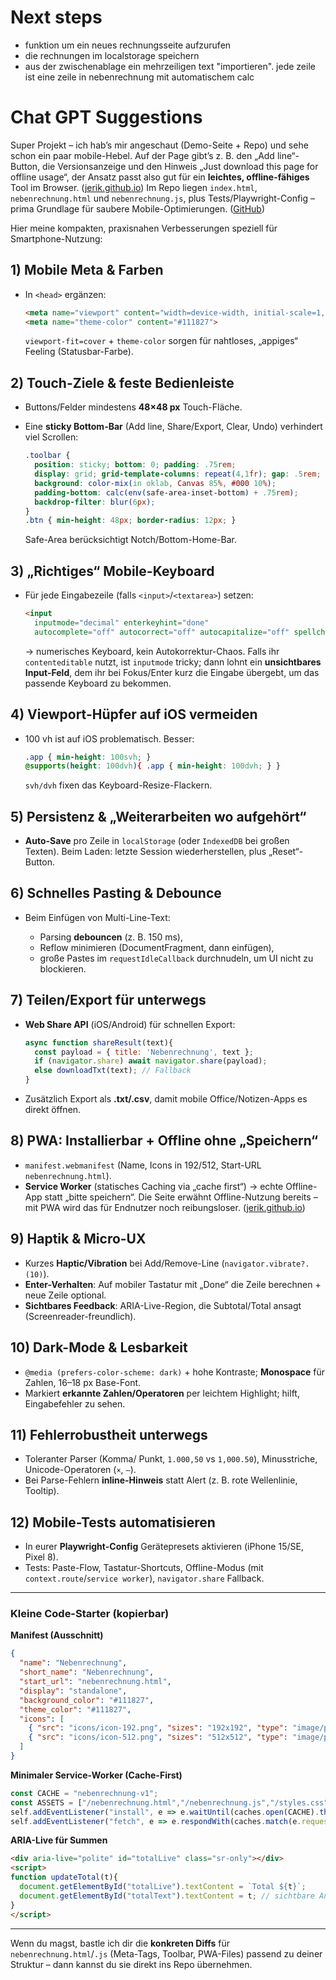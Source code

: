 # Next steps
- funktion um ein neues rechnungsseite aufzurufen
- die rechnungen im localstorage speichern
- aus der zwischenablage ein mehrzeiligen text "importieren". jede zeile ist eine zeile in nebenrechnung mit automatischem calc

# Chat GPT Suggestions
Super Projekt – ich hab’s mir angeschaut (Demo-Seite + Repo) und sehe schon ein paar mobile-Hebel. Auf der Page gibt’s z. B. den „Add line“-Button, die Versionsanzeige und den Hinweis „Just download this page for offline usage“, der Ansatz passt also gut für ein **leichtes, offline-fähiges** Tool im Browser. ([jerik.github.io][1])
Im Repo liegen `index.html`, `nebenrechnung.html` und `nebenrechnung.js`, plus Tests/Playwright-Config – prima Grundlage für saubere Mobile-Optimierungen. ([GitHub][2])

Hier meine kompakten, praxisnahen Verbesserungen speziell für Smartphone-Nutzung:

## 1) Mobile Meta & Farben

* In `<head>` ergänzen:

  ```html
  <meta name="viewport" content="width=device-width, initial-scale=1, viewport-fit=cover">
  <meta name="theme-color" content="#111827">
  ```

  `viewport-fit=cover` + `theme-color` sorgen für nahtloses, „appiges“ Feeling (Statusbar-Farbe).

## 2) Touch-Ziele & feste Bedienleiste

* Buttons/Felder mindestens **48×48 px** Touch-Fläche.
* Eine **sticky Bottom-Bar** (Add line, Share/Export, Clear, Undo) verhindert viel Scrollen:

  ```css
  .toolbar {
    position: sticky; bottom: 0; padding: .75rem; 
    display: grid; grid-template-columns: repeat(4,1fr); gap: .5rem;
    background: color-mix(in oklab, Canvas 85%, #000 10%);
    padding-bottom: calc(env(safe-area-inset-bottom) + .75rem);
    backdrop-filter: blur(6px);
  }
  .btn { min-height: 48px; border-radius: 12px; }
  ```

  Safe-Area berücksichtigt Notch/Bottom-Home-Bar.

## 3) „Richtiges“ Mobile-Keyboard

* Für jede Eingabezeile (falls `<input>`/`<textarea>`) setzen:

  ```html
  <input
    inputmode="decimal" enterkeyhint="done"
    autocomplete="off" autocorrect="off" autocapitalize="off" spellcheck="false">
  ```

  → numerisches Keyboard, kein Autokorrektur-Chaos.
  Falls ihr `contenteditable` nutzt, ist `inputmode` tricky; dann lohnt ein **unsichtbares Input-Feld**, dem ihr bei Fokus/Enter kurz die Eingabe übergebt, um das passende Keyboard zu bekommen.

## 4) Viewport-Hüpfer auf iOS vermeiden

* 100 vh ist auf iOS problematisch. Besser:

  ```css
  .app { min-height: 100svh; }
  @supports(height: 100dvh){ .app { min-height: 100dvh; } }
  ```

  `svh/dvh` fixen das Keyboard-Resize-Flackern.

## 5) Persistenz & „Weiterarbeiten wo aufgehört“

* **Auto-Save** pro Zeile in `localStorage` (oder `IndexedDB` bei großen Texten).
  Beim Laden: letzte Session wiederherstellen, plus „Reset“-Button.

## 6) Schnelles Pasting & Debounce

* Beim Einfügen von Multi-Line-Text:

  * Parsing **debouncen** (z. B. 150 ms),
  * Reflow minimieren (DocumentFragment, dann einfügen),
  * große Pastes im `requestIdleCallback` durchnudeln, um UI nicht zu blockieren.

## 7) Teilen/Export für unterwegs

* **Web Share API** (iOS/Android) für schnellen Export:

  ```js
  async function shareResult(text){
    const payload = { title: 'Nebenrechnung', text };
    if (navigator.share) await navigator.share(payload);
    else downloadTxt(text); // Fallback
  }
  ```
* Zusätzlich Export als **.txt/.csv**, damit mobile Office/Notizen-Apps es direkt öffnen.

## 8) PWA: Installierbar + Offline ohne „Speichern“

* `manifest.webmanifest` (Name, Icons in 192/512, Start-URL `nebenrechnung.html`).
* **Service Worker** (statisches Caching via „cache first“) → echte Offline-App statt „bitte speichern“.
  Die Seite erwähnt Offline-Nutzung bereits – mit PWA wird das für Endnutzer noch reibungsloser. ([jerik.github.io][1])

## 9) Haptik & Micro-UX

* Kurzes **Haptic/Vibration** bei Add/Remove-Line (`navigator.vibrate?.(10)`).
* **Enter-Verhalten**: Auf mobiler Tastatur mit „Done“ die Zeile berechnen + neue Zeile optional.
* **Sichtbares Feedback**: ARIA-Live-Region, die Subtotal/Total ansagt (Screenreader-freundlich).

## 10) Dark-Mode & Lesbarkeit

* `@media (prefers-color-scheme: dark)` + hohe Kontraste; **Monospace** für Zahlen, 16–18 px Base-Font.
* Markiert **erkannte Zahlen/Operatoren** per leichtem Highlight; hilft, Eingabefehler zu sehen.

## 11) Fehlerrobustheit unterwegs

* Toleranter Parser (Komma/ Punkt, `1.000,50` vs `1,000.50`), Minusstriche, Unicode-Operatoren (`×`, `–`).
* Bei Parse-Fehlern **inline-Hinweis** statt Alert (z. B. rote Wellenlinie, Tooltip).

## 12) Mobile-Tests automatisieren

* In eurer **Playwright-Config** Gerätepresets aktivieren (iPhone 15/SE, Pixel 8).
* Tests: Paste-Flow, Tastatur-Shortcuts, Offline-Modus (mit `context.route`/`service worker`), `navigator.share` Fallback.

---

### Kleine Code-Starter (kopierbar)

**Manifest (Ausschnitt)**

```json
{
  "name": "Nebenrechnung",
  "short_name": "Nebenrechnung",
  "start_url": "nebenrechnung.html",
  "display": "standalone",
  "background_color": "#111827",
  "theme_color": "#111827",
  "icons": [
    { "src": "icons/icon-192.png", "sizes": "192x192", "type": "image/png" },
    { "src": "icons/icon-512.png", "sizes": "512x512", "type": "image/png" }
  ]
}
```

**Minimaler Service-Worker (Cache-First)**

```js
const CACHE = "nebenrechnung-v1";
const ASSETS = ["/nebenrechnung.html","/nebenrechnung.js","/styles.css","/manifest.webmanifest"];
self.addEventListener("install", e => e.waitUntil(caches.open(CACHE).then(c => c.addAll(ASSETS))));
self.addEventListener("fetch", e => e.respondWith(caches.match(e.request).then(r => r || fetch(e.request))));
```

**ARIA-Live für Summen**

```html
<div aria-live="polite" id="totalLive" class="sr-only"></div>
<script>
function updateTotal(t){
  document.getElementById("totalLive").textContent = `Total ${t}`;
  document.getElementById("totalText").textContent = t; // sichtbare Anzeige
}
</script>
```

---

Wenn du magst, bastle ich dir die **konkreten Diffs** für `nebenrechnung.html`/`.js` (Meta-Tags, Toolbar, PWA-Files) passend zu deiner Struktur – dann kannst du sie direkt ins Repo übernehmen.

[1]: https://jerik.github.io/nebenrechnung/ "nebenrechnung"
[2]: https://github.com/jerik/nebenrechnung "GitHub - jerik/nebenrechnung: smart online calculations - your ancillary account"


